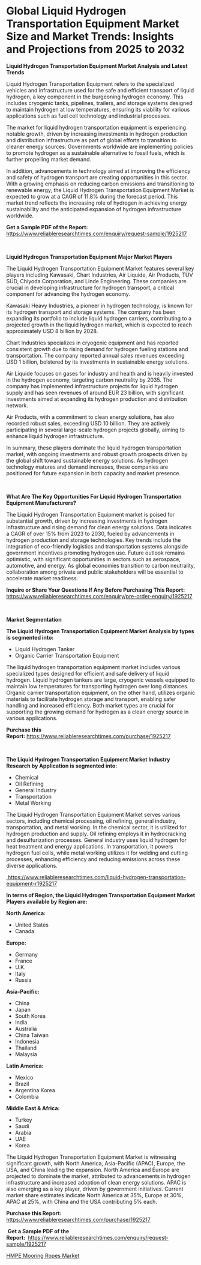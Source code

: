 <p><h1>Global Liquid Hydrogen Transportation Equipment Market Size and Market Trends: Insights and Projections from 2025 to 2032</h1></p><p><strong>Liquid Hydrogen Transportation Equipment Market Analysis and Latest Trends</strong></p>
<p><p>Liquid Hydrogen Transportation Equipment refers to the specialized vehicles and infrastructure used for the safe and efficient transport of liquid hydrogen, a key component in the burgeoning hydrogen economy. This includes cryogenic tanks, pipelines, trailers, and storage systems designed to maintain hydrogen at low temperatures, ensuring its viability for various applications such as fuel cell technology and industrial processes.</p><p>The market for liquid hydrogen transportation equipment is experiencing notable growth, driven by increasing investments in hydrogen production and distribution infrastructure as part of global efforts to transition to cleaner energy sources. Governments worldwide are implementing policies to promote hydrogen as a sustainable alternative to fossil fuels, which is further propelling market demand.</p><p>In addition, advancements in technology aimed at improving the efficiency and safety of hydrogen transport are creating opportunities in this sector. With a growing emphasis on reducing carbon emissions and transitioning to renewable energy, the Liquid Hydrogen Transportation Equipment Market is expected to grow at a CAGR of 11.8% during the forecast period. This market trend reflects the increasing role of hydrogen in achieving energy sustainability and the anticipated expansion of hydrogen infrastructure worldwide.</p></p>
<p><strong>Get a Sample PDF of the Report:&nbsp;</strong> <a href="https://www.reliableresearchtimes.com/enquiry/request-sample/1925217?utm_campaign=1835&utm_medium=2&utm_source=Github&utm_content=ia&utm_term=14012025&utm_id=liquid-hydrogen-transportation-equipment">https://www.reliableresearchtimes.com/enquiry/request-sample/1925217</a></p>
<p>&nbsp;</p>
<p><strong>Liquid Hydrogen Transportation Equipment Major Market Players</strong></p>
<p><p>The Liquid Hydrogen Transportation Equipment Market features several key players including Kawasaki, Chart Industries, Air Liquide, Air Products, TÜV SÜD, Chiyoda Corporation, and Linde Engineering. These companies are crucial in developing infrastructure for hydrogen transport, a critical component for advancing the hydrogen economy.</p><p>Kawasaki Heavy Industries, a pioneer in hydrogen technology, is known for its hydrogen transport and storage systems. The company has been expanding its portfolio to include liquid hydrogen carriers, contributing to a projected growth in the liquid hydrogen market, which is expected to reach approximately USD 8 billion by 2028.</p><p>Chart Industries specializes in cryogenic equipment and has reported consistent growth due to rising demand for hydrogen fueling stations and transportation. The company reported annual sales revenues exceeding USD 1 billion, bolstered by its investments in sustainable energy solutions.</p><p>Air Liquide focuses on gases for industry and health and is heavily invested in the hydrogen economy, targeting carbon neutrality by 2035. The company has implemented infrastructure projects for liquid hydrogen supply and has seen revenues of around EUR 23 billion, with significant investments aimed at expanding its hydrogen production and distribution network.</p><p>Air Products, with a commitment to clean energy solutions, has also recorded robust sales, exceeding USD 10 billion. They are actively participating in several large-scale hydrogen projects globally, aiming to enhance liquid hydrogen infrastructure.</p><p>In summary, these players dominate the liquid hydrogen transportation market, with ongoing investments and robust growth prospects driven by the global shift toward sustainable energy solutions. As hydrogen technology matures and demand increases, these companies are positioned for future expansion in both capacity and market presence.</p></p>
<p>&nbsp;</p>
<p><strong>What Are The Key Opportunities For Liquid Hydrogen Transportation Equipment Manufacturers?</strong></p>
<p><p>The Liquid Hydrogen Transportation Equipment market is poised for substantial growth, driven by increasing investments in hydrogen infrastructure and rising demand for clean energy solutions. Data indicates a CAGR of over 15% from 2023 to 2030, fueled by advancements in hydrogen production and storage technologies. Key trends include the integration of eco-friendly logistics and transportation systems alongside government incentives promoting hydrogen use. Future outlook remains optimistic, with significant opportunities in sectors such as aerospace, automotive, and energy. As global economies transition to carbon neutrality, collaboration among private and public stakeholders will be essential to accelerate market readiness.</p></p>
<p><strong>Inquire or Share Your Questions If Any Before Purchasing This Report:</strong> <a href="https://www.reliableresearchtimes.com/enquiry/pre-order-enquiry/1925217?utm_campaign=1835&utm_medium=2&utm_source=Github&utm_content=ia&utm_term=14012025&utm_id=liquid-hydrogen-transportation-equipment">https://www.reliableresearchtimes.com/enquiry/pre-order-enquiry/1925217</a></p>
<p>&nbsp;</p>
<p><strong>Market Segmentation</strong></p>
<p><strong>The Liquid Hydrogen Transportation Equipment Market Analysis by types is segmented into:</strong></p>
<p><ul><li>Liquid Hydrogen Tanker</li><li>Organic Carrier Transportation Equipment</li></ul></p>
<p><p>The liquid hydrogen transportation equipment market includes various specialized types designed for efficient and safe delivery of liquid hydrogen. Liquid hydrogen tankers are large, cryogenic vessels equipped to maintain low temperatures for transporting hydrogen over long distances. Organic carrier transportation equipment, on the other hand, utilizes organic materials to facilitate hydrogen storage and transport, enabling safer handling and increased efficiency. Both market types are crucial for supporting the growing demand for hydrogen as a clean energy source in various applications.</p></p>
<p><strong>Purchase this Report:&nbsp;</strong><a href="https://www.reliableresearchtimes.com/purchase/1925217?utm_campaign=1835&utm_medium=2&utm_source=Github&utm_content=ia&utm_term=14012025&utm_id=liquid-hydrogen-transportation-equipment">https://www.reliableresearchtimes.com/purchase/1925217</a></p>
<p>&nbsp;</p>
<p><strong>The Liquid Hydrogen Transportation Equipment Market Industry Research by Application is segmented into:</strong></p>
<p><ul><li>Chemical</li><li>Oil Refining</li><li>General Industry</li><li>Transportation</li><li>Metal Working</li></ul></p>
<p><p>The Liquid Hydrogen Transportation Equipment Market serves various sectors, including chemical processing, oil refining, general industry, transportation, and metal working. In the chemical sector, it is utilized for hydrogen production and supply. Oil refining employs it in hydrocracking and desulfurization processes. General industry uses liquid hydrogen for heat treatment and energy applications. In transportation, it powers hydrogen fuel cells, while metal working utilizes it for welding and cutting processes, enhancing efficiency and reducing emissions across these diverse applications.</p></p>
<p><a href="https://www.reliableresearchtimes.com/liquid-hydrogen-transportation-equipment-r1925217?utm_campaign=1835&utm_medium=2&utm_source=Github&utm_content=ia&utm_term=14012025&utm_id=liquid-hydrogen-transportation-equipment">&nbsp;https://www.reliableresearchtimes.com/liquid-hydrogen-transportation-equipment-r1925217</a></p>
<p><strong>In terms of Region, the Liquid Hydrogen Transportation Equipment Market Players available by Region are:</strong></p>
<p>
    <p> <strong> North America: </strong>
        <ul>
            <li>United States</li>
            <li>Canada</li>
        </ul>
        </p> 
    <p> <strong> Europe: </strong>
        <ul>
            <li>Germany</li>
            <li>France</li>
            <li>U.K.</li>
            <li>Italy</li>
            <li>Russia</li>
        </ul>
        </p> 
    <p> <strong> Asia-Pacific: </strong>
        <ul>
            <li>China</li>
            <li>Japan</li>
            <li>South Korea</li>
            <li>India</li>
            <li>Australia</li>
            <li>China Taiwan</li>
            <li>Indonesia</li>
            <li>Thailand</li>
            <li>Malaysia</li>
        </ul>
        </p> 
    <p> <strong> Latin America: </strong>
        <ul>
            <li>Mexico</li>
            <li>Brazil</li>
            <li>Argentina Korea</li>
            <li>Colombia</li>
        </ul>
        </p> 
    <p> <strong> Middle East & Africa: </strong>
        <ul>
            <li>Turkey</li>
            <li>Saudi</li>
            <li>Arabia</li>
            <li>UAE</li>
            <li>Korea</li>
        </ul>
    </p>
    </p>
<p><p>The Liquid Hydrogen Transportation Equipment Market is witnessing significant growth, with North America, Asia-Pacific (APAC), Europe, the USA, and China leading the expansion. North America and Europe are projected to dominate the market, attributed to advancements in hydrogen infrastructure and increased adoption of clean energy solutions. APAC is also emerging as a key player, driven by government initiatives. Current market share estimates indicate North America at 35%, Europe at 30%, APAC at 25%, with China and the USA contributing 5% each.</p></p>
<p><strong>Purchase this Report: </strong><a href="https://www.reliableresearchtimes.com/purchase/1925217?utm_campaign=1835&utm_medium=2&utm_source=Github&utm_content=ia&utm_term=14012025&utm_id=liquid-hydrogen-transportation-equipment">https://www.reliableresearchtimes.com/purchase/1925217</a></p>
<p>&nbsp;<strong>Get a Sample PDF of the Report:&nbsp;&nbsp;</strong><a href="https://www.reliableresearchtimes.com/enquiry/request-sample/1925217?utm_campaign=1835&utm_medium=2&utm_source=Github&utm_content=ia&utm_term=14012025&utm_id=liquid-hydrogen-transportation-equipment">https://www.reliableresearchtimes.com/enquiry/request-sample/1925217</a></p>
<p><strong></strong></p>
<p><p><a href="https://github.com/mookiesville/Market-Research-Report-List-1/blob/main/hmpe-mooring-ropes-market.md?utm_campaign=1835&utm_medium=2&utm_source=Github&utm_content=ia&utm_term=14012025&utm_id=liquid-hydrogen-transportation-equipment">HMPE Mooring Ropes Market</a></p></p>